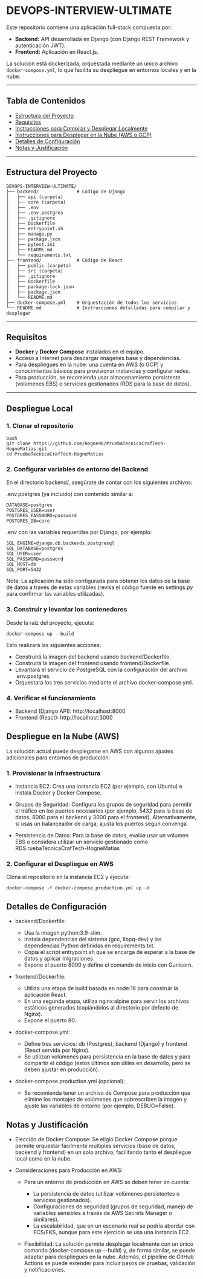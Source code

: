 # DEVOPS-INTERVIEW-ULTIMATE

Este repositorio contiene una aplicación full-stack compuesta por:
- **Backend:** API desarrollada en Django (con Django REST Framework y autenticación JWT).
- **Frontend:** Aplicación en React.js.

La solución está dockerizada, orquestada mediante un único archivo `docker-compose.yml`, lo que facilita su despliegue en entornos locales y en la nube.

---

## Tabla de Contenidos

- [Estructura del Proyecto](#estructura-del-proyecto)
- [Requisitos](#requisitos)
- [Instrucciones para Compilar y Desplegar Localmente](#despliegue-local)
- [Instrucciones para Desplegar en la Nube (AWS o GCP)](#despliegue-en-la-nube)
- [Detalles de Configuración](#detalles-de-configuración)
- [Notas y Justificación](#notas-y-justificación)

---

## Estructura del Proyecto
```
DEVOPS-INTERVIEW-ULTIMATE/
├── backend/              # Código de Django
│   ├── api (carpeta)
│   ├── core (carpeta)
│   ├── .env
│   ├── .env.postgres
│   ├── .gitignore
│   ├── Dockerfile
│   ├── entrypoint.sh
│   ├── manage.py
│   ├── package.json
│   ├── pytest.ini
│   ├── README.md
│   └── requirements.txt
├── frontend/             # Código de React
│   ├── public (carpeta)
│   ├── src (carpeta)
│   ├── .gitignore
│   ├── Dockerfile
│   ├── package-lock.json
│   ├── package.json
│   └── README.md
├── docker-compose.yml    # Orquestación de todos los servicios
└── README.md             # Instrucciones detalladas para compilar y desplegar
```

---

## Requisitos

- **Docker** y **Docker Compose** instalados en el equipo.
- Acceso a Internet para descargar imágenes base y dependencias.
- Para despliegues en la nube: una cuenta en AWS (o GCP) y conocimientos básicos para provisionar instancias y configurar redes.
- Para producción, se recomienda usar almacenamiento persistente (volúmenes EBS) o servicios gestionados (RDS para la base de datos).

---

## Despliegue Local

### 1. Clonar el repositorio

```
bash
git clone https://github.com/Hogne96/PruebaTecnicaCrafTech-HogneMatias.git
cd PruebaTecnicaCrafTech-HogneMatias
```


### 2. Configurar variables de entorno del Backend

En el directorio backend/, asegúrate de contar con los siguientes archivos:

.env.postgres (ya incluido) con contenido similar a:
```
DATABASE=postgres
POSTGRES_USER=user
POSTGRES_PASSWORD=password
POSTGRES_DB=core
```

.env con las variables requeridas por Django, por ejemplo:
```
SQL_ENGINE=django.db.backends.postgresql
SQL_DATABASE=postgres
SQL_USER=user
SQL_PASSWORD=password
SQL_HOST=db
SQL_PORT=5432
```

Nota: La aplicación ha sido configurada para obtener los datos de la base de datos a través de estas variables (revisa el código fuente en settings.py para confirmar las variables utilizadas).

### 3. Construir y levantar los contenedores

Desde la raíz del proyecto, ejecuta:
```
docker-compose up --build
```

Esto realizará las siguientes acciones:

- Construirá la imagen del backend usando backend/Dockerfile.
- Construirá la imagen del frontend usando frontend/Dockerfile.
- Levantará el servicio de PostgreSQL con la configuración del archivo .env.postgres.
- Orquestará los tres servicios mediante el archivo docker-compose.yml.

### 4. Verificar el funcionamiento

- Backend (Django API): http://localhost:8000
- Frontend (React): http://localhost:3000

## Despliegue en la Nube (AWS)

La solución actual puede desplegarse en AWS con algunos ajustes adicionales para entornos de producción:

### 1. Provisionar la Infraestructura

- Instancia EC2: Crea una instancia EC2 (por ejemplo, con Ubuntu) e instala Docker y Docker Compose.

- Grupos de Seguridad: Configura los grupos de seguridad para permitir el tráfico en los puertos necesarios (por ejemplo, 5432 para la base de datos, 8000 para el backend y 3000 para el frontend). Alternativamente, si usas un balanceador de carga, ajusta los puertos según convenga.

- Persistencia de Datos: Para la base de datos, evalúa usar un volumen EBS o considera utilizar un servicio gestionado como RDS.ruebaTecnicaCrafTech-HogneMatias


### 2. Configurar el Despliegue en AWS

Clona el repositorio en la instancia EC2 y ejecuta:
```
docker-compose -f docker-compose.production.yml up -d
```

## Detalles de Configuración

- backend/Dockerfile:
    - Usa la imagen python:3.9-slim.
    - Instala dependencias del sistema (gcc, libpq-dev) y las dependencias Python definidas en requirements.txt.
    - Copia el script entrypoint.sh que se encarga de esperar a la base de datos y aplicar migraciones.
    - Expone el puerto 8000 y define el comando de inicio con Gunicorn.

- frontend/Dockerfile:
    - Utiliza una etapa de build basada en node:16 para construir la aplicación React.
    - En una segunda etapa, utiliza nginx:alpine para servir los archivos estáticos generados (copiándolos al directorio por defecto de Nginx).
    - Expone el puerto 80.

- docker-compose.yml:

    - Define tres servicios: db (Postgres), backend (Django) y frontend (React servida por Nginx).
    - Se utilizan volúmenes para persistencia en la base de datos y para compartir el código (estos últimos son útiles en desarrollo, pero se deben ajustar en producción).

- docker-compose.production.yml (opcional):

    - Se recomienda tener un archivo de Compose para producción que elimine los montajes de volúmenes que sobrescriben la imagen y ajuste las variables de entorno (por ejemplo, DEBUG=False).


## Notas y Justificación

- Elección de Docker Compose:
    Se eligió Docker Compose porque permite orquestar fácilmente múltiples servicios (base de datos, backend y frontend) en un solo archivo, facilitando tanto el despliegue local como en la nube.

- Consideraciones para Producción en AWS:

    - Para un entorno de producción en AWS se deben tener en cuenta:

        - La persistencia de datos (utilizar volúmenes persistentes o servicios gestionados).
        - Configuraciones de seguridad (grupos de seguridad, manejo de variables sensibles a través de AWS Secrets Manager o similares).
        - La escalabilidad, que en un escenario real se podría abordar con ECS/EKS, aunque para este ejercicio se usa una instancia EC2.

    - Flexibilidad:
        La solución permite desplegar localmente con un único comando (docker-compose up --build) y, de forma similar, se puede adaptar para despliegues en la nube. Además, el pipeline de GitHub Actions se puede extender para incluir pasos de pruebas, validación y notificaciones.
